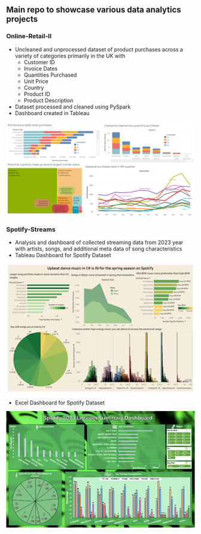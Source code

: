 ## Main repo to showcase various data analytics projects

### **Online-Retail-II**
- Uncleaned and unprocessed dataset of product purchases across a variety of categories primarily in the UK with
  * Customer ID
  * Invoice Dates
  * Quantities Purchased
  * Unit Price
  * Country
  * Product ID
  * Product Description
- Dataset processed and cleaned using PySpark
- Dashboard created in Tableau
  
![alt text](https://github.com/kjaehnig/data-analyst-projects/blob/main/online-retail-II/online-retail-ii-2009-2010-tableau-dashboard-screenshot.png?raw=true)

### **Spotify-Streams**
- Analysis and dashboard of collected streaming data from 2023 year with artists, songs, and additional meta data of song characteristics
- Tableau Dashboard for Spotify Dataset
  
![alt text](https://github.com/kjaehnig/data-analyst-projects/blob/main/Spotify-streams/spotify-2023-tableau-dasboard.png?raw=true)


- Excel Dashboard for Spotify Dataset

![alt text](https://github.com/kjaehnig/data-analyst-projects/blob/main/Spotify-streams/spotify-streams-2023-excel-dashboard.png?raw=true)
